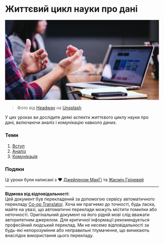 <!--
CO_OP_TRANSLATOR_METADATA:
{
  "original_hash": "dd173fd30fc039a7a299898920680723",
  "translation_date": "2025-08-30T18:22:37+00:00",
  "source_file": "4-Data-Science-Lifecycle/README.md",
  "language_code": "uk"
}
-->
# Життєвий цикл науки про дані

![communication](../../../translated_images/communication.06d8e2a88d30d168d661ad9f9f0a4f947ebff3719719cfdaf9ed00a406a01ead.uk.jpg)
> Фото від <a href="https://unsplash.com/@headwayio?utm_source=unsplash&utm_medium=referral&utm_content=creditCopyText">Headway</a> на <a href="https://unsplash.com/s/photos/communication?utm_source=unsplash&utm_medium=referral&utm_content=creditCopyText">Unsplash</a>
  
У цих уроках ви дослідите деякі аспекти життєвого циклу науки про дані, включаючи аналіз і комунікацію навколо даних.

### Теми

1. [Вступ](14-Introduction/README.md)
2. [Аналіз](15-analyzing/README.md)
3. [Комунікація](16-communication/README.md)

### Подяки

Ці уроки були написані з ❤️ [Джейленом МакГі](https://twitter.com/JalenMCG) та [Жасмін Гріневей](https://twitter.com/paladique)

---

**Відмова від відповідальності**:  
Цей документ був перекладений за допомогою сервісу автоматичного перекладу [Co-op Translator](https://github.com/Azure/co-op-translator). Хоча ми прагнемо до точності, будь ласка, майте на увазі, що автоматичні переклади можуть містити помилки або неточності. Оригінальний документ на його рідній мові слід вважати авторитетним джерелом. Для критичної інформації рекомендується професійний людський переклад. Ми не несемо відповідальності за будь-які непорозуміння або неправильні тлумачення, що виникають внаслідок використання цього перекладу.
